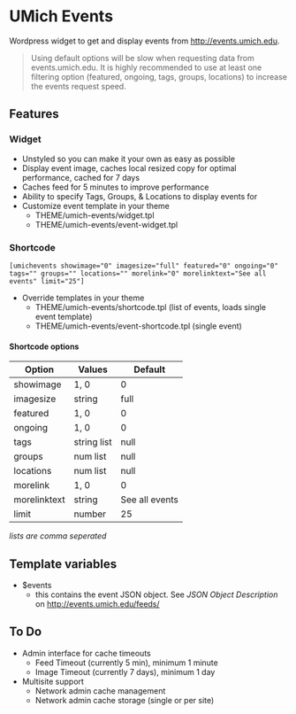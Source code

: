 UMich Events
============
Wordpress widget to get and display events from http://events.umich.edu.

> Using default options will be slow when requesting data from events.umich.edu.  It is highly recommended to use at least one filtering option (featured, ongoing, tags, groups, locations) to increase the events request speed.

## Features
### Widget
* Unstyled so you can make it your own as easy as possible
* Display event image, caches local resized copy for optimal performance, cached for 7 days
* Caches feed for 5 minutes to improve performance
* Ability to specify Tags, Groups, & Locations to display events for
* Customize event template in your theme
  - THEME/umich-events/widget.tpl
  - THEME/umich-events/event-widget.tpl

### Shortcode
```
[umichevents showimage="0" imagesize="full" featured="0" ongoing="0" tags="" groups="" locations="" morelink="0" morelinktext="See all events" limit="25"]
```
* Override templates in your theme
  - THEME/umich-events/shortcode.tpl (list of events, loads single event template)
  - THEME/umich-events/event-shortcode.tpl (single event)

#### Shortcode options
| Option       | Values      | Default        |
| ------------ | ----------- | -------------- |
| showimage    | 1, 0        | 0              |
| imagesize    | string      | full           |
| featured     | 1, 0        | 0              |
| ongoing      | 1, 0        | 0              |
| tags         | string list | null           |
| groups       | num list    | null           |
| locations    | num list    | null           |
| morelink     | 1, 0        | 0              |
| morelinktext | string      | See all events |
| limit        | number      | 25             |
*lists are comma seperated*


## Template variables
* $events
  - this contains the event JSON object. See *JSON Object Description* on http://events.umich.edu/feeds/

## To Do
* Admin interface for cache timeouts
  - Feed Timeout (currently 5 min), minimum 1 minute
  - Image Timeout (currently 7 days), minimum 1 day
* Multisite support
  - Network admin cache management
  - Network admin cache storage (single or per site)
